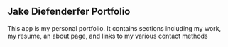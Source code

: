 ## Jake Diefenderfer Portfolio

This app is my personal portfolio. It contains sections including my work, my resume, an about page, and links to my various contact methods